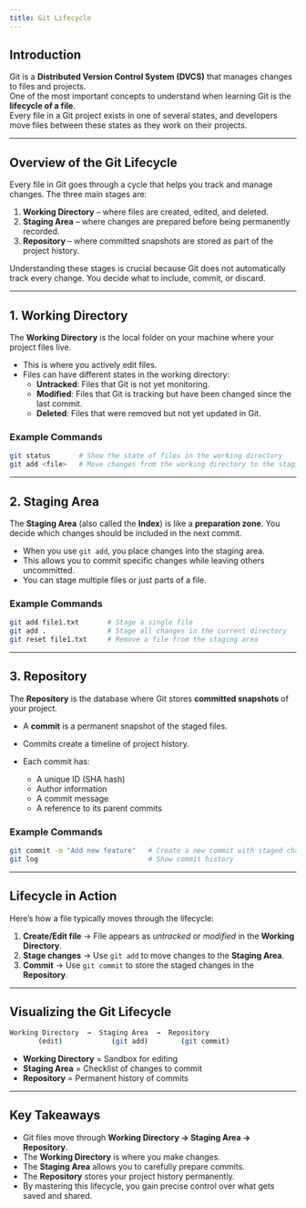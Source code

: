 ```yaml
---
title: Git Lifecycle
---
```

## Introduction

Git is a **Distributed Version Control System (DVCS)** that manages changes to files and projects.  
One of the most important concepts to understand when learning Git is the **lifecycle of a file**.  
Every file in a Git project exists in one of several states, and developers move files between these states as they work on their projects.

---

## Overview of the Git Lifecycle

Every file in Git goes through a cycle that helps you track and manage changes. The three main stages are:

1. **Working Directory** – where files are created, edited, and deleted.
2. **Staging Area** – where changes are prepared before being permanently recorded.
3. **Repository** – where committed snapshots are stored as part of the project history.

Understanding these stages is crucial because Git does not automatically track every change. You decide what to include, commit, or discard.

---

## 1. Working Directory

The **Working Directory** is the local folder on your machine where your project files live.

- This is where you actively edit files.
- Files can have different states in the working directory:
  - **Untracked**: Files that Git is not yet monitoring.
  - **Modified**: Files that Git is tracking but have been changed since the last commit.
  - **Deleted**: Files that were removed but not yet updated in Git.

### Example Commands

```bash
git status       # Show the state of files in the working directory
git add <file>   # Move changes from the working directory to the staging area
```

---

## 2. Staging Area

The **Staging Area** (also called the **Index**) is like a **preparation zone**.
You decide which changes should be included in the next commit.

* When you use `git add`, you place changes into the staging area.
* This allows you to commit specific changes while leaving others uncommitted.
* You can stage multiple files or just parts of a file.

### Example Commands

```bash
git add file1.txt       # Stage a single file
git add .               # Stage all changes in the current directory
git reset file1.txt     # Remove a file from the staging area
```

---

## 3. Repository

The **Repository** is the database where Git stores **committed snapshots** of your project.

* A **commit** is a permanent snapshot of the staged files.
* Commits create a timeline of project history.
* Each commit has:

  * A unique ID (SHA hash)
  * Author information
  * A commit message
  * A reference to its parent commits

### Example Commands

```bash
git commit -m "Add new feature"   # Create a new commit with staged changes
git log                           # Show commit history
```

---

## Lifecycle in Action

Here’s how a file typically moves through the lifecycle:

1. **Create/Edit file** → File appears as *untracked* or *modified* in the **Working Directory**.
2. **Stage changes** → Use `git add` to move changes to the **Staging Area**.
3. **Commit** → Use `git commit` to store the staged changes in the **Repository**.

---

## Visualizing the Git Lifecycle

```bash
Working Directory  →  Staging Area  →  Repository
       (edit)            (git add)        (git commit)
```

* **Working Directory** = Sandbox for editing
* **Staging Area** = Checklist of changes to commit
* **Repository** = Permanent history of commits

---

## Key Takeaways

* Git files move through **Working Directory → Staging Area → Repository**.
* The **Working Directory** is where you make changes.
* The **Staging Area** allows you to carefully prepare commits.
* The **Repository** stores your project history permanently.
* By mastering this lifecycle, you gain precise control over what gets saved and shared.
